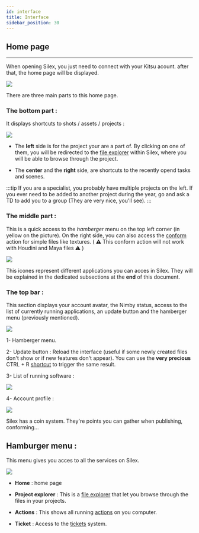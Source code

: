 ```yaml
---
id: interface
title: Interface
sidebar_position: 30
---
```


## Home page
---
When opening Silex, you just need to connect with your Kitsu acount.
after that, the home page will be displayed.

![](/img/user_guide/home_page/silex_home_page.png)

There are three main parts to this home page.

### The bottom part :

It displays shortcuts to shots / assets / projects :

![](/img/user_guide/home_page/silex_home_page_frame_bottom.png)

- The **left** side is for the project your are a part of. By clicking on one of them, you will be redirected to the [file explorer](file-explorer.md) within Silex, where you will be able to browse through the project.

- The **center** and the **right** side, are shortcuts to the recently opend tasks and scenes.

:::tip
If you are a specialist, you probably have multiple projects on the left. If you ever need to be added to another project during the year, go and ask a TD to add you to a group (They are very nice, you'll see).
:::

### The middle part :

This is a quick access to the _hamberger_ menu on the top left corner (in yellow on the picture). On the right side, you can also access the [conform](../basic-concepts/actions/actions.md) action for simple files like textures. ( ⚠️ This conform action will not work with Houdini and Maya files ⚠️ )

![](/img/user_guide/home_page/silex_home_page_frame_middle.png)

This icones represent different applications you can acces in Silex. They will be explained in the dedicated subsections at the **end** of this document.

### The top bar :

This section displays your account avatar, the Nimby status, access to the list of currently running applications, an update button and the hamberger menu (previously mentioned).

![](/img/user_guide/home_page/silex_home_page_frame_top.png)

1- Hamberger menu.

2- Update button : Reload the interface (useful if some newly created files don't show or if new features don't appear). You can use the **very precious** CTRL + R [shortcut](shortcuts) to trigger the same result.

3- List of running software :

![](/img/user_guide/home_page/silex_home_page_running_software.png)

4- Account profile :

![](/img/user_guide/home_page/silex_home_page_profile.png)

Silex has a coin system. They're points you can gather when publishing, conforming...

## Hamburger menu :

This menu gives you acces to all the services on Silex.

![](/img/user_guide/home_page/silex_home_page_hamburger.png)

- **Home** : home page

- **Project explorer** : This is a [file explorer](file-explorer.md) that let you browse through the files in your projects.
- **Actions** : This shows all running [actions](../basic-concepts/actions/actions.md) on you computer.

- **Ticket** : Access to the [tickets](tickets.md) system.
